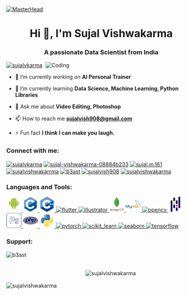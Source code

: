 [![MasterHead](https://hackernoon.com/hn-images/1*ck6cRbbe3uaelEG2JPsIMw.gif)](https://sujalvishwakarma.io)
<h1 align="center">Hi 👋, I'm Sujal Vishwakarma</h1>
<h3 align="center">A passionate Data Scientist from India</h3>
<img align="right"  alt="Coding" width="400" src="https://i.pinimg.com/originals/49/a5/4d/49a54d1942432e529b69c70063e6768c.gif">

<p align="left"> <a href="https://twitter.com/sujalvkarma" target="blank"><img src="https://img.shields.io/twitter/follow/sujalvkarma?logo=twitter&style=for-the-badge" alt="sujalvkarma" /></a> </p>

- 🔭 I’m currently working on **AI Personal Trainer**

- 🌱 I’m currently learning **Data Science, Machine Learning, Python Libraries**

- 💬 Ask me about **Video Editing, Photoshop**

- 📫 How to reach me **sujalvish908@gmail.com**

- ⚡ Fun fact **I think I can make you laugh.**

<h3 align="left">Connect with me:</h3>
<p align="left">
<a href="https://twitter.com/sujalvkarma" target="blank"><img align="center" src="https://raw.githubusercontent.com/rahuldkjain/github-profile-readme-generator/master/src/images/icons/Social/twitter.svg" alt="sujalvkarma" height="30" width="40" /></a>
<a href="https://linkedin.com/in/sujal-vishwakarma-08884b233" target="blank"><img align="center" src="https://raw.githubusercontent.com/rahuldkjain/github-profile-readme-generator/master/src/images/icons/Social/linked-in-alt.svg" alt="sujal-vishwakarma-08884b233" height="30" width="40" /></a>
<a href="https://fb.com/sujal.m.161" target="blank"><img align="center" src="https://raw.githubusercontent.com/rahuldkjain/github-profile-readme-generator/master/src/images/icons/Social/facebook.svg" alt="sujal.m.161" height="30" width="40" /></a>
<a href="https://instagram.com/sujalvishwakarrma" target="blank"><img align="center" src="https://raw.githubusercontent.com/rahuldkjain/github-profile-readme-generator/master/src/images/icons/Social/instagram.svg" alt="sujalvishwakarrma" height="30" width="40" /></a>
<a href="https://www.youtube.com/c/b3ast" target="blank"><img align="center" src="https://raw.githubusercontent.com/rahuldkjain/github-profile-readme-generator/master/src/images/icons/Social/youtube.svg" alt="b3ast" height="30" width="40" /></a>
<a href="https://www.hackerrank.com/sujalvish908" target="blank"><img align="center" src="https://raw.githubusercontent.com/rahuldkjain/github-profile-readme-generator/master/src/images/icons/Social/hackerrank.svg" alt="sujalvish908" height="30" width="40" /></a>
<a href="https://www.leetcode.com/sujalvishwakarma" target="blank"><img align="center" src="https://raw.githubusercontent.com/rahuldkjain/github-profile-readme-generator/master/src/images/icons/Social/leet-code.svg" alt="sujalvishwakarma" height="30" width="40" /></a>
</p>

<h3 align="left">Languages and Tools:</h3>
<p align="left"> <a href="https://developer.android.com" target="_blank" rel="noreferrer"> <img src="https://raw.githubusercontent.com/devicons/devicon/master/icons/android/android-original-wordmark.svg" alt="android" width="40" height="40"/> </a> <a href="https://www.cprogramming.com/" target="_blank" rel="noreferrer"> <img src="https://raw.githubusercontent.com/devicons/devicon/master/icons/c/c-original.svg" alt="c" width="40" height="40"/> </a> <a href="https://www.w3schools.com/cpp/" target="_blank" rel="noreferrer"> <img src="https://raw.githubusercontent.com/devicons/devicon/master/icons/cplusplus/cplusplus-original.svg" alt="cplusplus" width="40" height="40"/> </a> <a href="https://flutter.dev" target="_blank" rel="noreferrer"> <img src="https://www.vectorlogo.zone/logos/flutterio/flutterio-icon.svg" alt="flutter" width="40" height="40"/> </a> <a href="https://www.adobe.com/in/products/illustrator.html" target="_blank" rel="noreferrer"> <img src="https://www.vectorlogo.zone/logos/adobe_illustrator/adobe_illustrator-icon.svg" alt="illustrator" width="40" height="40"/> </a> <a href="https://www.mongodb.com/" target="_blank" rel="noreferrer"> <img src="https://raw.githubusercontent.com/devicons/devicon/master/icons/mongodb/mongodb-original-wordmark.svg" alt="mongodb" width="40" height="40"/> </a> <a href="https://www.mysql.com/" target="_blank" rel="noreferrer"> <img src="https://raw.githubusercontent.com/devicons/devicon/master/icons/mysql/mysql-original-wordmark.svg" alt="mysql" width="40" height="40"/> </a> <a href="https://opencv.org/" target="_blank" rel="noreferrer"> <img src="https://www.vectorlogo.zone/logos/opencv/opencv-icon.svg" alt="opencv" width="40" height="40"/> </a> <a href="https://pandas.pydata.org/" target="_blank" rel="noreferrer"> <img src="https://raw.githubusercontent.com/devicons/devicon/2ae2a900d2f041da66e950e4d48052658d850630/icons/pandas/pandas-original.svg" alt="pandas" width="40" height="40"/> </a> <a href="https://www.photoshop.com/en" target="_blank" rel="noreferrer"> <img src="https://raw.githubusercontent.com/devicons/devicon/master/icons/photoshop/photoshop-line.svg" alt="photoshop" width="40" height="40"/> </a> <a href="https://www.php.net" target="_blank" rel="noreferrer"> <img src="https://raw.githubusercontent.com/devicons/devicon/master/icons/php/php-original.svg" alt="php" width="40" height="40"/> </a> <a href="https://www.python.org" target="_blank" rel="noreferrer"> <img src="https://raw.githubusercontent.com/devicons/devicon/master/icons/python/python-original.svg" alt="python" width="40" height="40"/> </a> <a href="https://pytorch.org/" target="_blank" rel="noreferrer"> <img src="https://www.vectorlogo.zone/logos/pytorch/pytorch-icon.svg" alt="pytorch" width="40" height="40"/> </a> <a href="https://scikit-learn.org/" target="_blank" rel="noreferrer"> <img src="https://upload.wikimedia.org/wikipedia/commons/0/05/Scikit_learn_logo_small.svg" alt="scikit_learn" width="40" height="40"/> </a> <a href="https://seaborn.pydata.org/" target="_blank" rel="noreferrer"> <img src="https://seaborn.pydata.org/_images/logo-mark-lightbg.svg" alt="seaborn" width="40" height="40"/> </a> <a href="https://www.tensorflow.org" target="_blank" rel="noreferrer"> <img src="https://www.vectorlogo.zone/logos/tensorflow/tensorflow-icon.svg" alt="tensorflow" width="40" height="40"/> </a> </p>

<h3 align="left">Support:</h3>
<p><a href="https://www.buymeacoffee.com/b3ast"> <img align="left" src="https://cdn.buymeacoffee.com/buttons/v2/default-yellow.png" height="50" width="210" alt="b3ast" /></a></p><br><br>

<p><img align="center" src="https://github-readme-stats.vercel.app/api/top-langs?username=sujalvishwakarma&show_icons=true&locale=en&layout=compact" alt="sujalvishwakarma" /></p>

<p><img align="center" src="https://github-readme-streak-stats.herokuapp.com/?user=sujalvishwakarma&" alt="sujalvishwakarma" /></p>
